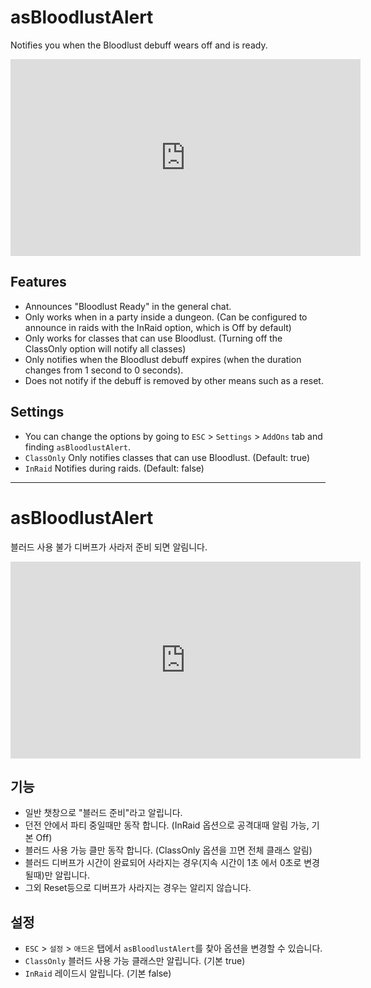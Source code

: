 # asBloodlustAlert

Notifies you when the Bloodlust debuff wears off and is ready.
<iframe width="560" height="315" src="https://www.youtube.com/embed/TV0D8-lhs5k?si=USQAw2Rkht-LSGmH" title="YouTube video player" frameborder="0" allow="accelerometer; autoplay; clipboard-write; encrypted-media; gyroscope; picture-in-picture; web-share" referrerpolicy="strict-origin-when-cross-origin" allowfullscreen></iframe>

## Features

*   Announces "Bloodlust Ready" in the general chat.
*   Only works when in a party inside a dungeon. (Can be configured to announce in raids with the InRaid option, which is Off by default)
*   Only works for classes that can use Bloodlust. (Turning off the ClassOnly option will notify all classes)
*   Only notifies when the Bloodlust debuff expires (when the duration changes from 1 second to 0 seconds).
*   Does not notify if the debuff is removed by other means such as a reset.

## Settings

*   You can change the options by going to `ESC` > `Settings` > `AddOns` tab and finding `asBloodlustAlert`.
*   `ClassOnly` Only notifies classes that can use Bloodlust. (Default: true)
*   `InRaid` Notifies during raids. (Default: false)

---

# asBloodlustAlert

블러드 사용 불가 디버프가 사라저 준비 되면 알림니다.
<iframe width="560" height="315" src="https://www.youtube.com/embed/TV0D8-lhs5k?si=USQAw2Rkht-LSGmH" title="YouTube video player" frameborder="0" allow="accelerometer; autoplay; clipboard-write; encrypted-media; gyroscope; picture-in-picture; web-share" referrerpolicy="strict-origin-when-cross-origin" allowfullscreen></iframe>

## 기능

*   일반 챗창으로 "블러드 준비"라고 알립니다.
*   던전 안에서 파티 중일때만 동작 합니다. (InRaid 옵션으로 공격대때 알림 가능, 기본 Off)
*   블러드 사용 가능 클만 동작 합니다. (ClassOnly 옵션을 끄면 전체 클래스 알림)
*   블러드 디버프가 시간이 완료되어 사라지는 경우(지속 시간이 1초 에서 0초로 변경될때)만 알립니다.
*   그외 Reset등으로 디버프가 사라지는 경우는 알리지 않습니다.

## 설정

*   `ESC` > `설정` > `애드온` 탭에서 `asBloodlustAlert`를 찾아 옵션을 변경할 수 있습니다.
*   `ClassOnly` 블러드 사용 가능 클래스만 알립니다. (기본 true)
*   `InRaid` 레이드시 알립니다. (기본 false)